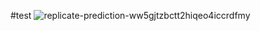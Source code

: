 #test
![replicate-prediction-ww5gjtzbctt2hiqeo4iccrdfmy](https://github.com/griddb/docs-en/assets/136386049/aea94538-4b97-44e7-93fb-95a234519daa)
